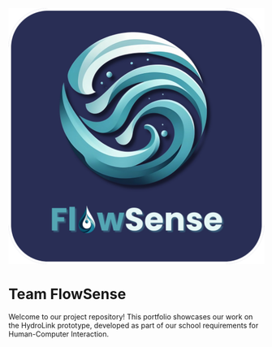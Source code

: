![Team Logo](assets/flowsense-team-logo.png)

# Team FlowSense
Welcome to our project repository! This portfolio showcases our work on the HydroLink prototype, developed as part of our school requirements for Human-Computer Interaction.
